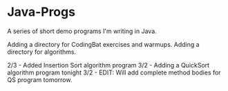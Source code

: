 # Java-Progs

A series of short demo programs I'm writing in Java. 

Adding a directory for CodingBat exercises and warmups. 
Adding a directory for algorithms. 

2/3 - Added Insertion Sort algorithm program
3/2 - Adding a QuickSort algorithm program tonight
3/2 - EDIT: Will add complete method bodies for QS program tomorrow. 
